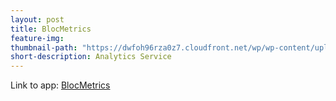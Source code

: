 ```yaml
---
layout: post
title: BlocMetrics
feature-img:
thumbnail-path: "https://dwfoh96rza0z7.cloudfront.net/wp/wp-content/uploads/2016/05/11180157/analytics.jpg"
short-description: Analytics Service
---
```


Link to app: <a href="https://quiet-everglades-58368.herokuapp.com/">BlocMetrics</a>
